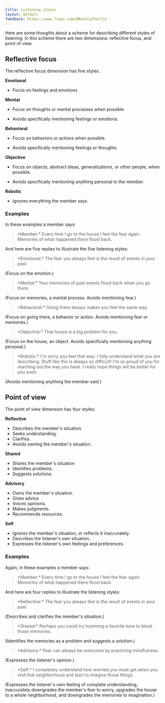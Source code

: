 ```yaml
---
title: Listening styles
layout: default
feedback: https://www.7cups.com/@RarelyCharlie
---
```

Here are some thoughts about a scheme for describing different styles of listening. In this scheme there are two dimensions: reflective focus, and point of view.

## Reflective focus
The reflective focus dimension has five styles.

**Emotional**

- Focus on feelings and emotions

**Mental**

- Focus on thoughts or mental processes when possible.

- Avoids specifically mentioning feelings or emotions.

**Behavioral**

- Focus on behaviors or actions when possible.

- Avoids specifically mentioning feelings or thoughts.

**Objective**

- Focus on objects, abstract ideas, generalizations, or other people, when possible.

- Avoids specifically mentioning anything personal to the member.

**Robotic**

- Ignores everything the member says.


### Examples
In these examples a member says:

<blockquote>*Member:* Every time I go to the house I feel the fear again. Memories of what happened there flood back.</blockquote>

And here are five replies to illustrate the five listening styles:

<blockquote>*Emotional:* The fear you always feel is the result of events in your past.</blockquote>

(Focus on the emotion.)

<blockquote>*Mental:* Your memories of past events flood back when you go there.</blockquote>

(Focus on memories, a mental process. Avoids mentioning fear.)

<blockquote>*Behavioral:* Going there always makes you feel the same way.</blockquote>

(Focus on going there, a behavior or action. Avoids mentioning fear or memories.)

<blockquote>*Objective:* That house is a big problem for you.</blockquote>

(Focus on the house, an object. Avoids specifically mentioning anything personal.)

<blockquote>*Robotic:* I'm sorry you feel that way. I fully understand what you are describing. Stuff like this is always so difficult! I'm so proud of you for reaching out the way you have. I really hope things will be better for you soon.</blockquote>

(Avoids mentioning anything the member said.)


## Point of view
The point of view dimension has four styles:

**Reflective**

- Describes the member's situation.
- Seeks understanding.
- Clarifies.
- Avoids owning the member's situation.

**Shared**

- Shares the member's situation
- Identifies problems.
- Suggests solutions.

**Advisory**

- Owns the member's situation.
- Gives advice
- Voices opinions.
- Makes judgments.
- Recommends resources.

**Self**

- Ignores the member's situation, or reflects it inaccurately.
- Describes the listener's own situation.
- Expresses the listener's own feelings and preferences.


### Examples
Again, in these examples a member says:

<blockquote>*Member:* Every time I go to the house I feel the fear again. Memories of what happened there flood back.</blockquote>

And here are four replies to illustrate the listening styles:

<blockquote>*Reflective:* The fear you always feel is the result of events in your past.</blockquote>

(Describes and clarifies the member's situation.)

<blockquote>*Shared:* Perhaps you could try humming a favorite tune to block those memories.</blockquote>

(Identifies the memories as a problem and suggests a solution.)

<blockquote>*Advisory:* Fear can always be overcome by practicing mindfulness.</blockquote>

(Expresses the listener's opinion.)

<blockquote>*Self:* I completely understand how worried you must get when you visit that neighborhood and start to imagine those things.</blockquote>

(Expresses the listener's own feeling of complete understanding, inaccurately downgrades the member's fear to worry, upgrades the house to a whole neighborhood, and downgrades the memories to imagination.)


